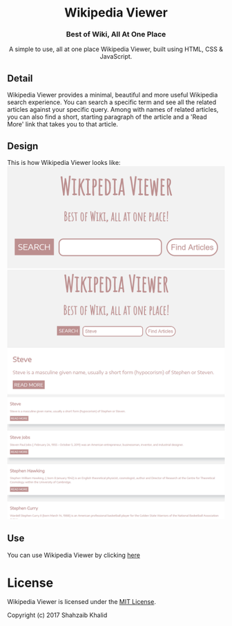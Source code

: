 <h1 align="center">Wikipedia Viewer</h1>
<h3 align="center">Best of Wiki, All At One Place</h3>

<p align="center">A simple to use, all at one place Wikipedia Viewer, built using HTML, CSS &amp; JavaScript.</p>


## Detail
Wikipedia Viewer provides a minimal, beautiful and more useful Wikipedia search experience. You can search a specific term and see all the related articles against your specific query. Among with names of related articles, you can also find a short, starting paragraph of the article and a 'Read More' link that takes you to that article.

## Design
This is how Wikipedia Viewer looks like:
![wikipedia-viewer](./images/wikipedia-viewer-1.png)
![wikipedia-viewer](./images/wikipedia-viewer-2.png)
![wikipedia-viewer](./images/wikipedia-viewer-3.png)

## Use
You can use Wikipedia Viewer by clicking [here](https://shahzaibkhalid.github.io/wikipedia-viewer/)

# License
Wikipedia Viewer is licensed under the [MIT License](https://github.com/shahzaibkhalid/wikipedia-viewer/blob/master/LICENSE.txt).

Copyright (c) 2017 Shahzaib Khalid
